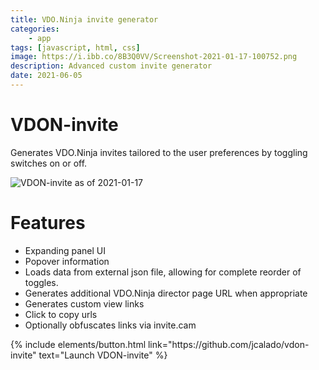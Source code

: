 ```yaml
---
title: VDO.Ninja invite generator
categories:
    - app
tags: [javascript, html, css]
image: https://i.ibb.co/8B3Q0VV/Screenshot-2021-01-17-100752.png
description: Advanced custom invite generator
date: 2021-06-05
---
```


# VDON-invite

Generates VDO.Ninja invites tailored to the user preferences by toggling switches on or off. 

![VDON-invite as of 2021-01-17](https://i.ibb.co/8B3Q0VV/Screenshot-2021-01-17-100752.png)
# Features

 - Expanding panel UI
 - Popover information
 - Loads data from external json file, allowing for complete reorder of toggles.
 - Generates additional VDO.Ninja director page URL when appropriate
 - Generates custom view links
 - Click to copy urls
 - Optionally obfuscates links via invite.cam

<p class="text-center">
{% include elements/button.html link="https://github.com/jcalado/vdon-invite" text="Launch VDON-invite" %}
</p>